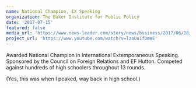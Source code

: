 ```yaml
---
name: National Champion, IX Speaking
organization: The Baker Institute for Public Policy
date: '2017-07-15'
featured: false
media_url: 'https://www.news-leader.com/story/news/business/2017/06/28/kickapoo-high-school-senior-earns-accolades-national-speech-and-debate-tournament/435570001/'
project_url: 'https://www.youtube.com/watch?v=lzoUu1fDmWE'
---
```


Awarded National Champion in International Extemporaneous Speaking. Sponsored by the Council on Foreign Relations and EF Hutton. Competed against hundreds of high schoolers throughout 13 rounds. 

(Yes, this was when I peaked, way back in high school.)
